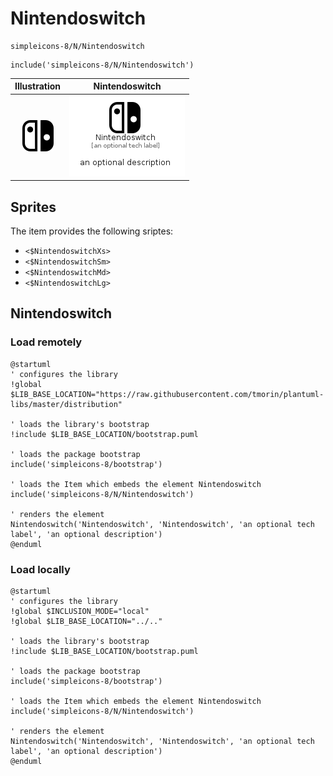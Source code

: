 # Nintendoswitch


```text
simpleicons-8/N/Nintendoswitch
```

```text
include('simpleicons-8/N/Nintendoswitch')
```



| Illustration | Nintendoswitch |
| :---: | :---: |
| ![illustration for Illustration](../../simpleicons-8/N/Nintendoswitch.png) | ![illustration for Nintendoswitch](../../simpleicons-8/N/Nintendoswitch.Local.png) |



## Sprites
The item provides the following sriptes:

- `<$NintendoswitchXs>`
- `<$NintendoswitchSm>`
- `<$NintendoswitchMd>`
- `<$NintendoswitchLg>`





## Nintendoswitch

### Load remotely
```plantuml
@startuml
' configures the library
!global $LIB_BASE_LOCATION="https://raw.githubusercontent.com/tmorin/plantuml-libs/master/distribution"

' loads the library's bootstrap
!include $LIB_BASE_LOCATION/bootstrap.puml

' loads the package bootstrap
include('simpleicons-8/bootstrap')

' loads the Item which embeds the element Nintendoswitch
include('simpleicons-8/N/Nintendoswitch')

' renders the element
Nintendoswitch('Nintendoswitch', 'Nintendoswitch', 'an optional tech label', 'an optional description')
@enduml
```

### Load locally
```plantuml
@startuml
' configures the library
!global $INCLUSION_MODE="local"
!global $LIB_BASE_LOCATION="../.."

' loads the library's bootstrap
!include $LIB_BASE_LOCATION/bootstrap.puml

' loads the package bootstrap
include('simpleicons-8/bootstrap')

' loads the Item which embeds the element Nintendoswitch
include('simpleicons-8/N/Nintendoswitch')

' renders the element
Nintendoswitch('Nintendoswitch', 'Nintendoswitch', 'an optional tech label', 'an optional description')
@enduml
```

